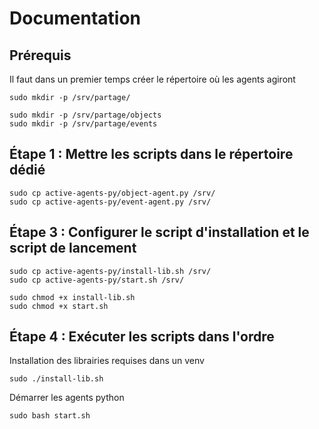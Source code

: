 # Documentation

## Prérequis 
Il faut dans un premier temps créer le répertoire où les agents agiront

```
sudo mkdir -p /srv/partage/
```
```
sudo mkdir -p /srv/partage/objects
sudo mkdir -p /srv/partage/events
```

## Étape 1 : Mettre les scripts dans le répertoire dédié
```
sudo cp active-agents-py/object-agent.py /srv/
sudo cp active-agents-py/event-agent.py /srv/
```

## Étape 3 : Configurer le script d'installation et le script de lancement
```
sudo cp active-agents-py/install-lib.sh /srv/
sudo cp active-agents-py/start.sh /srv/

sudo chmod +x install-lib.sh
sudo chmod +x start.sh
```

## Étape 4 : Exécuter les scripts dans l'ordre

Installation des librairies requises dans un venv
```
sudo ./install-lib.sh
```

Démarrer les agents python
```
sudo bash start.sh
```

